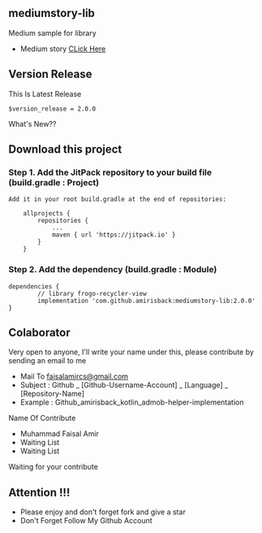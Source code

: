 ## mediumstory-lib
Medium sample for library
- Medium story [CLick Here](https://faisalamircs.medium.com/cara-membuat-library-androidmu-sendiri-dan-mempublishnya-di-github-38fe042035ef)

## Version Release
This Is Latest Release

    $version_release = 2.0.0

What's New??

## Download this project

### Step 1. Add the JitPack repository to your build file (build.gradle : Project)

    Add it in your root build.gradle at the end of repositories:

    	allprojects {
    		repositories {
    			...
    			maven { url 'https://jitpack.io' }
    		}
    	}

### Step 2. Add the dependency (build.gradle : Module)

    dependencies {
            // library frogo-recycler-view
            implementation 'com.github.amirisback:mediumstory-lib:2.0.0'
    }


## Colaborator
Very open to anyone, I'll write your name under this, please contribute by sending an email to me

- Mail To faisalamircs@gmail.com
- Subject : Github _ [Github-Username-Account] _ [Language] _ [Repository-Name]
- Example : Github_amirisback_kotlin_admob-helper-implementation

Name Of Contribute
- Muhammad Faisal Amir
- Waiting List
- Waiting List

Waiting for your contribute

## Attention !!!
- Please enjoy and don't forget fork and give a star
- Don't Forget Follow My Github Account